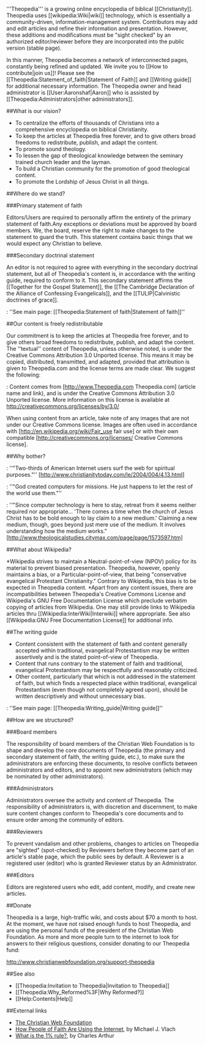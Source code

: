 '''Theopedia''' is a growing online encyclopedia of biblical [[Christianity]]. Theopedia uses [[wikipedia:Wiki|wiki]] technology, which is essentially a community-driven, information-management system. Contributors may add and edit articles and refine their information and presentation. However, these additions and modifications must be "sight checked" by an authorized editor/reviewer before they are incorporated into the public version (stable page).

In this manner, Theopedia becomes a network of interconnected pages, constantly being refined and updated. We invite you to [[How to contribute|join us]]!  Please see the [[Theopedia:Statement_of_faith|Statement of Faith]] and [[Writing guide]] for additional necessary information.  The Theopedia owner and head administrator is [[User:Aaronshaf|Aaron]] who is assisted by [[Theopedia:Administrators|other administrators]].

##What is our vision?

* To centralize the efforts of thousands of Christians into a comprehensive encyclopedia on biblical Christianity.
* To keep the articles at Theopedia free forever, and to give others broad freedoms to redistribute, publish, and adapt the content.
* To promote sound theology.
* To lessen the gap of theological knowledge between the seminary trained church leader and the layman.
* To build a Christian community for the promotion of good theological content.
* To promote the Lordship of Jesus Christ in all things.

##Where do we stand?

###Primary statement of faith

Editors/Users are required to personally affirm the entirety of the primary statement of faith.<ref>Any exceptions or deviations must be approved by board members. We, the board, reserve the right to make changes to the statement to guard the truth.</ref> This statement contains basic things that we would expect any Christian to believe.

###Secondary doctrinal statement

An editor is not required to agree with everything in the secondary doctrinal statement, but all of Theopedia's content is, in accordance with the writing guide, required to conform to it. This secondary statement affirms the [[Together for the Gospel Statement]], the [[The Cambridge Declaration of the Alliance of Confessing Evangelicals]], and the [[TULIP|Calvinistic doctrines of grace]].

: ''See main page: [[Theopedia:Statement of faith|Statement of faith]]''

##Our content is freely redistributable
<!--this header is linked to from elsewhere, please do not rename it -->
Our commitment is to keep the articles at Theopedia free forever, and to give others broad freedoms to redistribute, publish, and adapt the content. The ''textual'' content of Theopedia, unless otherwise noted, is under the Creative Commons Attribution 3.0 Unported license. This means it may be copied, distributed, transmitted, and adapted, provided that attribution is given to Theopedia.com and the license terms are made clear. We suggest the following:

: Content comes from [http://www.Theopedia.com Theopedia.com] (article name and link), and is under the Creative Commons Attribution 3.0 Unported license. More information on this license is available at http://creativecommons.org/licenses/by/3.0/

When using content from an article, take note of any images that are not under our Creative Commons license. Images are often used in accordance with [http://en.wikipedia.org/wiki/Fair_use fair use] or with their own compatible [http://creativecommons.org/licenses/ Creative Commons license].

##Why bother?

: ''"Two-thirds of American Internet users surf the web for spiritual purposes."'' [http://www.christianitytoday.com/le/2004/004/4.13.html]

: ''"God created computers for missions. He just happens to let the rest of the world use them."''

: ''"Since computer technology is here to stay, retreat from it seems neither required nor appropriate... 'There comes a time when the church of Jesus Christ has to be bold enough to lay claim to a new medium.' Claiming a new medium, though, goes beyond just mere use of the medium. It involves understanding how the medium works." [http://www.theologicalstudies.citymax.com/page/page/1573597.htm]

##What about Wikipedia?

*Wikipedia strives to maintain a Neutral-point-of-view (NPOV) policy for its material to prevent biased presentation.  Theopedia, however, openly maintains a bias, or a Particular-point-of-view, that being "conservative evangelical Protestant Christianity."  Contrary to Wikipedia, this bias is to be expected in Theopedia content.
*Apart from any content issues, there are incompatibilities between Theopedia's Creative Commons License and Wikipedia's GNU Free Documentation License which preclude verbatim copying of articles from Wikipedia.  One may still provide links to Wikipedia articles thru  [[Wikipedia:InterWiki|Interwiki]] where appropriate.  See also [[Wikipedia:GNU Free Documentation License]] for additional info.

##The writing guide

* Content consistent with the statement of faith and content generally accepted within traditional, evangelical Protestantism may be written assertively and is the stated point-of-view of Theopedia.
* Content that runs contrary to the statement of faith and traditional, evangelical Protestantism may be respectfully and reasonably criticized.
* Other content, particularly that which is not addressed in the statement of faith, but which finds a respected place within traditional, evangelical Protestantism (even though not completely agreed upon), should be written descriptively and without unnecessary bias.

: ''See main page: [[Theopedia:Writing_guide|Writing guide]]''

##How are we structured?

###Board members

The responsibility of board members of the Christian Web Foundation is to shape and develop the core documents of Theopedia (the primary and secondary statement of faith, the writing guide, etc.), to make sure the administrators are enforcing these documents, to resolve conflicts between administrators and editors, and to appoint new administrators (which may be nominated by other administrators).

###Administrators

Administrators oversee the activity and content of Theopedia.  The responsibility of administrators is, with discretion and discernment, to make sure content changes conform to Theopedia's core documents and to ensure order among the community of editors.

###Reviewers

To prevent vandalism and other problems, changes to articles on Theopedia are "sighted" (spot-checked) by Reviewers before they become part of an article's stable page, which the public sees by default. A Reviewer is a registered user (editor) who is granted Reviewer status by an Administrator.

###Editors

Editors are registered users who edit, add content, modify, and create new articles. 

##Donate

Theopedia is a large, high-traffic wiki, and costs about $70 a month to host. At the moment, we have not raised enough funds to host Theopedia, and are using the personal funds of the president of the Christian Web Foundation. As more and more people turn to the internet to look for answers to their religious questions, consider donating to our Theopedia fund:

http://www.christianwebfoundation.org/support-theopedia

##See also

* [[Theopedia:Invitation to Theopedia|Invitation to Theopedia]]
* [[Theopedia:Why_Reformed%3F|Why Reformed?]]
* [[Help:Contents|Help]]

##External links

* [The Christian Web Foundation](http://www.christianwebfoundation.org/)
* [How People of Faith Are Using the Internet](http://www.theologicalstudies.citymax.com/page/page/1573597.htm), by Michael J. Vlach
* [What is the 1% rule?](http://technology.guardian.co.uk/weekly/story/0,,1823959,00.html?gusrc=rss), by Charles Arthur
